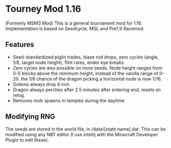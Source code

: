 # Tourney Mod 1.16
(Formerly MSM3 Mod) This is a general tournament mod for 1.16. Implementation is based on Seedcycle, MSL and Pre1.9 Racemod.

## Features

- Seed-standardized piglin trades, blaze rod drops, zero cycles (angle, 1/8, target node height), flint rates, ender eye breaks
- Zero cycles are also possible on more seeds. Node height ranges from 0-5 blocks above the minimum height, instead of the vanilla range of 0-20. the 1/8 chance of the dragon picking a horizontal node is now 1/16.
- Golems always drop 4 iron
- Dragon always perches after 2.5 minutes after entering end, resets on relog.
- Removes mob spawns in temples during the daytime 


## Modifying RNG

The seeds are stored in the world file, in /data/[state name].dat. This can be modified using any NBT editor (I use intellij with the Minecraft Developer Plugin to edit these).
